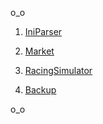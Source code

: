 o_o

1. [IniParser](/ParserForIniFile/ParserForIniFile)

2. [Market](/Shop/Shop)

3. [RacingSimulator](/RacingSimulatorOOP/RacingSimulator)

4. [Backup](/BackUpOOP/BackUpOOP)

o_o

